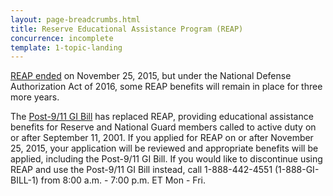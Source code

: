 ```yaml
---
layout: page-breadcrumbs.html
title: Reserve Educational Assistance Program (REAP)
concurrence: incomplete
template: 1-topic-landing
---
```


<div class="va-introtext">

[REAP ended](http://www.benefits.va.gov/gibill/reap.asp) on November 25, 2015, but under the National Defense Authorization Act of 2016, some REAP benefits will remain in place for three more years.

</div>

The [Post-9/11 GI Bill](/education/gi-bill/post-9-11/) has replaced REAP, providing educational assistance benefits for Reserve and National Guard members called to active duty on or after September 11, 2001. If you applied for REAP on or after November 25, 2015, your application will be reviewed and appropriate benefits will be applied, including the Post-9/11 GI Bill. If you would like to discontinue using REAP and use the Post-9/11 GI Bill instead, call 1-888-442-4551 (1-888-GI-BILL-1) from 8:00 a.m. - 7:00 p.m. ET Mon - Fri.
